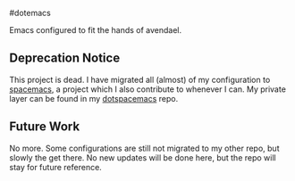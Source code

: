 #dotemacs

Emacs configured to fit the hands of avendael.

## Deprecation Notice

This project is dead. I have migrated all (almost) of my configuration to
[spacemacs](https://github.com/syl20bnr/spacemacs), a project which I also
contribute to whenever I can. My private layer can be found in my
[dotspacemacs](https://github.com/avendael/dotspacemacs) repo.

## Future Work

No more. Some configurations are still not migrated to my other repo, but
slowly the get there. No new updates will be done here, but the repo will
stay for future reference.
